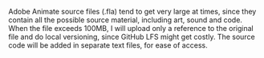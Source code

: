Adobe Animate source files (.fla) tend to get very large at times, since they contain all the possible source material, including art, sound and code.
When the file exceeds 100MB, I will upload only a reference to the original file and do local versioning, since GitHub LFS might get costly.
The source code will be added in separate text files, for ease of access.